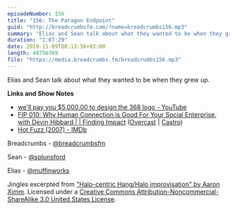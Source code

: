 ```yaml
---
episodeNumber: 156
title: "156: The Paragon Endpoint"
guid: "http://breadcrumbsfm.com/?name=breadcrumbs156.mp3"
summary: "Elias and Sean talk about what they wanted to be when they grew up."
duration: "1:07:29"
date: 2019-11-09T00:13:56+03:00
length: 48756769
file: "https://media.breadcrumbs.fm/breadcrumbs156.mp3"
---
```

Elias and Sean talk about what they wanted to be when they grew up.

**Links and Show Notes**
- [we'll pay you $5,000.00 to design the 368 logo - YouTube](https://youtu.be/S5TGPGACJ2M?t=3m40s)
- [FIP 010: Why Human Connection is Good For Your Social Enterprise, with Devin Hibbard | | Finding Impact](https://findingimpact.com/?p=3637) ([Overcast](https://overcast.fm/㬰耬) | [Castro](https://castro.fm/episode/vA2oHX))
- [Hot Fuzz (2007) - IMDb](https://www.imdb.com/title/tt0425112/)

Breadcrumbs - [@breadcrumbsfm](https://twitter.com/breadcrumbsfm)

Sean - [@splunsford](https://twitter.com/splunsford)

Elias - [@muffinworks](https://twitter.com/muffinworks)

Jingles excerpted from ["Halo-centric Hang/Halo improvisation" by Aaron Ximm](http://freemusicarchive.org/music/aaron_ximm/handpans_and_the_hang/). Licensed under a [Creative Commons Attribution-Noncommercial-ShareAlike 3.0 United States License](http://creativecommons.org/licenses/by-nc-sa/3.0/us/).
